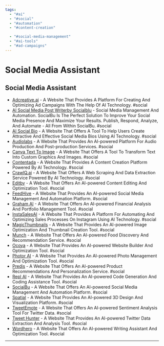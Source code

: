 ```yaml
---
tags:
  - "#ai"
  - "#social"
  - "#automation"
  - "#content-creation"

  - "#social-media-management"
  - "#ai-tools"
  - "#ad-campaigns"
---
```

# Social Media Assistant

## Social Media Assistant

- [Adcreative.ai](https://free-trial.adcreative.ai/yu6pljyh4s0k) - A Website That Provides A Platform For Creating And Optimizing Ad Campaigns With The Help Of AI Technology. #social
- [AI Social Media Post Writerby Socialblu](http://socialbu.com) - Social Media Management And Automation. SocialBu Is The Perfect Solution To Improve Your Social Media Presence And Maximize Your Results. Publish, Respond, Analyze, And Automate - All From Within SocialBu. #social
- [AI Social Bio](https://aisocialbio.com/) - A Website That Offers A Tool To Help Users Create Attractive And Effective Social Media Bios Using AI Technology. #social
- [Audiolabs](https://www.audiolabs.io/) - A Website That Provides An AI-powered Platform For Audio Production And Post-production Services. #social
- [Canva Text To Image](https://www.canva.com/your-apps/text-to-image) - A Website That Offers A Tool To Transform Text Into Custom Graphics And Images. #social
- [Contentada](https://contenda.co/) - A Website That Provides A Content Creation Platform Powered By AI Technology. #social
- [CrawlQ.ai](https://crawlq.ai/) - A Website That Offers A Web Scraping And Data Extraction Service Powered By AI Technology. #social
- [Editby](https://www.editby.ai/) - A Website That Offers An AI-powered Content Editing And Optimization Tool. #social
- [FeedHive](https://www.feedhive.com/) - A Website That Provides An AI-powered Social Media Management And Automation Platform. #social
- [Graham AI](https://www.grahamai.co/) - A Website That Offers An AI-powered Financial Analysis And Portfolio Management Tool. #social
- [InstaSalesAI](https://instasalesai.com/) - A Website That Provides A Platform For Automating And Optimizing Sales Processes On Instagram Using AI Technology. #social
- [MagicThumbnails](https://magicthumbnails.com/) - A Website That Provides An AI-powered Image Optimization And Thumbnail Creation Tool. #social
- [Munch](https://www.getmunch.com/) - A Website That Offers An AI-powered Food Discovery And Recommendation Service. #social
- [Ocoya](https://www.ocoya.net/) - A Website That Provides An AI-powered Website Builder And Optimization Tool. #social
- [Photor AI](https://photor.io/photoscore) - A Website That Provides An AI-powered Photo Management And Optimization Tool. #social
- [Predis](https://predis.ai/) - A Website That Offers An AI-powered Product Recommendations And Personalization Service. #social
- [Repl AI](https://replai.so/) - A Website That Provides An AI-powered Code Generation And Coding Assistance Tool. #social
- [SocialBu](https://socialbu.com/) - A Website That Offers An AI-powered Social Media Management And Automation Platform. #social
- [Spatial](https://www.spatial.ai/) - A Website That Provides An AI-powered 3D Design And Visualization Platform. #social
- [TweetEmote](https://tweetemote.com/) - A Website That Offers An AI-powered Sentiment Analysis Tool For Twitter Data. #social
- [Tweet Hunter](https://tweethunter.io/) - A Website That Provides An AI-powered Twitter Data Extraction And Analysis Tool. #social
- [Wordhero](https://wordhero.co) - A Website That Offers An AI-powered Writing Assistant And Optimization Tool. #social

---
